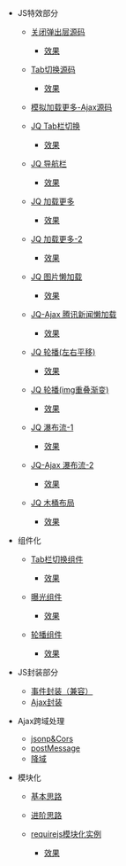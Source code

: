 * JS特效部分
	* [关闭弹出层源码](https://github.com/lzj222312/personalProject/blob/master/JS%E7%89%B9%E6%95%88%E9%83%A8%E5%88%86/SimulationBox.html)
		* [效果](https://lzj222312.github.io/personalProject/JS%E7%89%B9%E6%95%88%E9%83%A8%E5%88%86/SimulationBox.html)
		
	* [Tab切换源码](https://github.com/lzj222312/personalProject/blob/master/JS%E7%89%B9%E6%95%88%E9%83%A8%E5%88%86/TabCutover.html)
		* [效果](https://lzj222312.github.io/personalProject/JS%E7%89%B9%E6%95%88%E9%83%A8%E5%88%86/TabCutover.html)
	
    * [模拟加载更多-Ajax源码](https://github.com/lzj222312/personalProject/blob/master/JS%E7%89%B9%E6%95%88%E9%83%A8%E5%88%86/Ajax_demo/index.html)

    * [JQ Tab栏切换](https://github.com/lzj222312/personalProject/blob/master/JQuery/NavigationBar/index.html)
    	* [效果](http://i4.buimg.com/567571/95c7e5c79d071348.gif)

    * [JQ 导航栏](https://github.com/lzj222312/personalProject/blob/master/JQuery/TabBar/index.html)
    	* [效果](http://i4.buimg.com/567571/8e1a07d0268c6217.gif)

    * [JQ 加载更多](https://github.com/lzj222312/personalProject/blob/master/JQuery/loadMore/index.html)
    	* [效果](http://i1.piimg.com/567571/ac67d3aa41509916.gif)

   	* [JQ 加载更多-2](https://github.com/lzj222312/personalProject/blob/master/JQuery/loadMore-2/index.html)
    	* [效果](http://i4.buimg.com/567571/c07e216603a50b3b.gif)

    * [JQ 图片懒加载](https://github.com/lzj222312/personalProject/blob/master/JQuery/lazyLoading/index.html)
    	* [效果](https://lzj222312.github.io/personalProject/JQuery/lazyLoading/index.html)

    * [JQ-Ajax 腾讯新闻懒加载](https://github.com/lzj222312/personalProject/blob/master/JQuery/newsLoading/index.html)
    	* [效果](http://i2.muimg.com/567571/b0995e658d3fa399.gif)
    
    * [JQ 轮播(左右平移)](https://github.com/lzj222312/personalProject/blob/master/JQuery/rotation/index.html)
        * [效果](https://lzj222312.github.io/personalProject/JQuery/rotation/index.html)

    * [JQ 轮播(img重叠渐变)](https://github.com/lzj222312/personalProject/blob/master/JQuery/rotation-2/index.html)
        * [效果](https://lzj222312.github.io/personalProject/JQuery/rotation-2/index.html)
    
    * [JQ 瀑布流-1](https://github.com/lzj222312/personalProject/blob/master/JQuery/WaterfallsFlow/index.html)
        * [效果](https://lzj222312.github.io/personalProject/JQuery/WaterfallsFlow/index.html)

    * [JQ-Ajax 瀑布流-2](https://github.com/lzj222312/personalProject/blob/master/JQuery/WaterfallsFlow_2/index.html)
        * [效果](https://lzj222312.github.io/personalProject/JQuery/WaterfallsFlow_2/index.html)

    * [JQ 木桶布局](https://github.com/lzj222312/personalProject/blob/master/JQuery/Barrels/index.html)
        * [效果](https://lzj222312.github.io/personalProject/JQuery/Barrels/index.html)

* 组件化
    * [Tab栏切换组件]()
        * [效果]()

    * [曝光组件](https://github.com/lzj222312/personalProject/blob/master/Component/Exposure/index.js)
        * [效果](https://lzj222312.github.io/personalProject/Component/Exposure/index.html)

    * [轮播组件]()
        * [效果]()

* JS封装部分
	* [事件封装（兼容）](https://github.com/lzj222312/personalProject/blob/master/JS%E5%B0%81%E8%A3%85%E9%83%A8%E5%88%86/eventCompatibility.js)
	* [Ajax封装](https://github.com/lzj222312/personalProject/blob/master/JS%E5%B0%81%E8%A3%85%E9%83%A8%E5%88%86/ajax.js)

* Ajax跨域处理
	* [jsonp&Cors](https://github.com/lzj222312/personalProject/tree/master/Ajax%E8%B7%A8%E5%9F%9F%E5%A4%84%E7%90%86/jsonp%26Cors)
	* [postMessage](https://github.com/lzj222312/personalProject/tree/master/Ajax%E8%B7%A8%E5%9F%9F%E5%A4%84%E7%90%86/postMessage)
	* [降域](https://github.com/lzj222312/personalProject/tree/master/Ajax%E8%B7%A8%E5%9F%9F%E5%A4%84%E7%90%86/%E9%99%8D%E5%9F%9F)

* 模块化
    * [基本思路](https://github.com/lzj222312/personalProject/blob/master/Modular/Modular%E5%9F%BA%E6%9C%AC%E6%80%9D%E8%B7%AF/ModularBasis.js)

    * [进阶思路](https://github.com/lzj222312/personalProject/blob/master/Modular/Modular%E5%9F%BA%E6%9C%AC%E6%80%9D%E8%B7%AF/ModularAdvanced.js)

    * [requirejs模块化实例](https://github.com/lzj222312/personalProject/blob/master/project/company/index.html)
        * [效果](https://lzj222312.github.io/personalProject/project/company/index.html)

